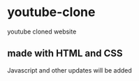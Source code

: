 # youtube-clone
youtube cloned website

## made with HTML and CSS 
Javascript and other updates will be added



